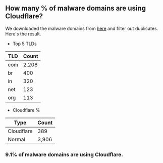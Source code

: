 ## How many % of malware domains are using Cloudflare?


We downloaded the malware domains from [here](https://urlhaus.abuse.ch) and filter out duplicates.
Here's the result.


[//]: # (start replacement)


- Top 5 TLDs

| TLD | Count |
| --- | --- |
| com | 2,208 |
| br | 400 |
| in | 320 |
| net | 123 |
| org | 113 |


- Cloudflare %

| Type | Count |
| --- | --- |
| Cloudflare | 389 |
| Normal | 3,906 |


### 9.1% of malware domains are using Cloudflare.